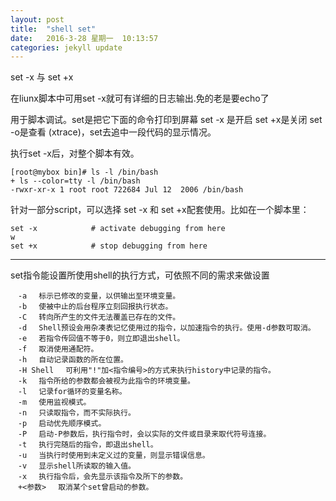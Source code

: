 ```yaml
---
layout: post
title:  "shell set"
date:   2016-3-28 星期一  10:13:57 
categories: jekyll update
---
```


set -x 与 set +x

在liunx脚本中可用set -x就可有详细的日志输出.免的老是要echo了

用于脚本调试。set是把它下面的命令打印到屏幕
set -x 是开启 set +x是关闭 set -o是查看 (xtrace)，set去追中一段代码的显示情况。

执行set -x后，对整个脚本有效。

	[root@mybox bin]# ls -l /bin/bash
	+ ls --color=tty -l /bin/bash 
	-rwxr-xr-x 1 root root 722684 Jul 12  2006 /bin/bash

针对一部分script，可以选择 set -x 和 set +x配套使用。比如在一个脚本里：

	set -x            # activate debugging from here
	w
	set +x            # stop debugging from here

---------------------------------------------------------------------------------

set指令能设置所使用shell的执行方式，可依照不同的需求来做设置

	　-a 　标示已修改的变量，以供输出至环境变量。 
	　-b 　使被中止的后台程序立刻回报执行状态。 
	　-C 　转向所产生的文件无法覆盖已存在的文件。 
	　-d 　Shell预设会用杂凑表记忆使用过的指令，以加速指令的执行。使用-d参数可取消。 
	　-e 　若指令传回值不等于0，则立即退出shell。　　 
	　-f　 取消使用通配符。 
	　-h 　自动记录函数的所在位置。 
	　-H Shell 　可利用"!"加<指令编号>的方式来执行history中记录的指令。 
	　-k 　指令所给的参数都会被视为此指令的环境变量。 
	　-l 　记录for循环的变量名称。 
	　-m 　使用监视模式。 
	　-n 　只读取指令，而不实际执行。 
	　-p 　启动优先顺序模式。 
	　-P 　启动-P参数后，执行指令时，会以实际的文件或目录来取代符号连接。 
	　-t 　执行完随后的指令，即退出shell。 
	　-u 　当执行时使用到未定义过的变量，则显示错误信息。 
	　-v 　显示shell所读取的输入值。 
	　-x 　执行指令后，会先显示该指令及所下的参数。 
	　+<参数> 　取消某个set曾启动的参数。